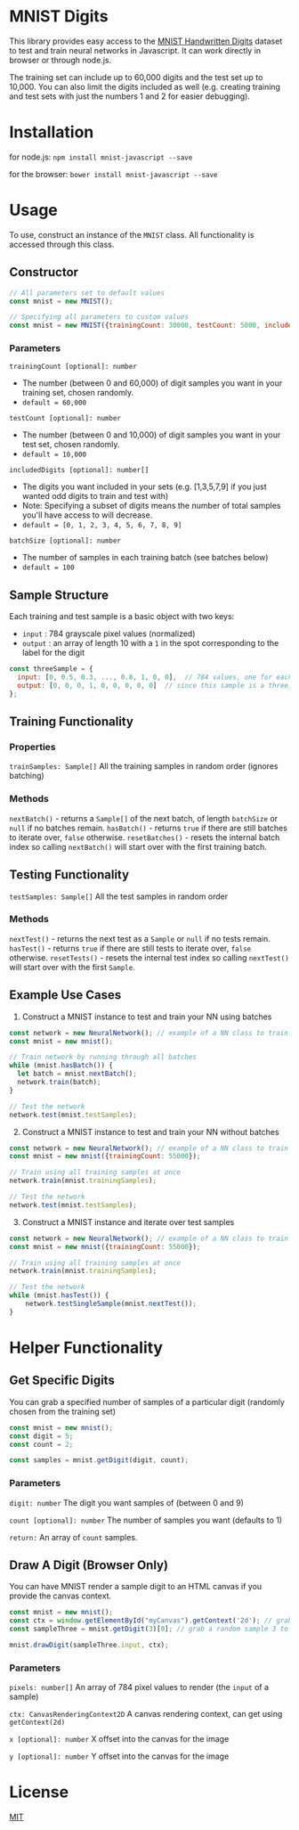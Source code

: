 
MNIST Digits
============

This library provides easy access to the [MNIST Handwritten Digits](http://yann.lecun.com/exdb/mnist/) dataset to test and train neural networks in Javascript. It can work directly in browser or through node.js.

The training set can include up to 60,000 digits and the test set up to 10,000. You can also limit the digits included as well (e.g. creating training and test sets with just the numbers 1 and 2 for easier debugging).

# Installation

for node.js: `npm install mnist-javascript --save`

for the browser: `bower install mnist-javascript --save`

# Usage

To use, construct an instance of the `MNIST` class. All functionality is accessed through this class.

## Constructor

```javascript
// All parameters set to default values
const mnist = new MNIST();

// Specifying all parameters to custom values
const mnist = new MNIST({trainingCount: 30000, testCount: 5000, includedDigits: [1, 3, 5], batchSize: 10});
```
### Parameters

`trainingCount [optional]: number` 

- The number (between 0 and 60,000) of digit samples you want in your training set, chosen randomly.
- `default = 60,000`

`testCount [optional]: number` 
- The number (between 0 and 10,000) of digit samples you want in your test set, chosen randomly. 
- `default = 10,000`

`includedDigits [optional]: number[]`
- The digits you want included in your sets (e.g. [1,3,5,7,9] if you just wanted odd digits to train and test with)
- Note: Specifying a subset of digits means the number of total samples you'll have access to will decrease.
- `default = [0, 1, 2, 3, 4, 5, 6, 7, 8, 9]`

`batchSize [optional]: number`
- The number of samples in each training batch (see batches below)
- `default = 100`

## Sample Structure
Each training and test sample is a basic object with two keys:
- `input` : 784 grayscale pixel values (normalized)
- `output` : an array of length 10 with a `1` in the spot corresponding to the label for the digit
```javascript
const threeSample = {
  input: [0, 0.5, 0.3, ..., 0.8, 1, 0, 0],  // 784 values, one for each pixel
  output: [0, 0, 0, 1, 0, 0, 0, 0, 0]  // since this sample is a three, it has a 1 at that index
};
```
## Training Functionality
### Properties
`trainSamples: Sample[]` All the training samples in random order (ignores batching)
  ### Methods
`nextBatch()` - returns a `Sample[]` of the next batch, of length `batchSize` or `null` if no batches remain.
`hasBatch()` - returns `true` if there are still batches to iterate over, `false` otherwise.
`resetBatches()` - resets the internal batch index so calling `nextBatch()` will start over with the first training batch.

## Testing Functionality
`testSamples: Sample[]` All the test samples in random order
 ### Methods
`nextTest()` - returns the next test as a `Sample` or `null` if no tests remain.
`hasTest()` - returns `true` if there are still tests to iterate over, `false` otherwise.
`resetTests()` - resets the internal test index so calling `nextTest()` will start over with the first `Sample`.

## Example Use Cases
1. Construct a MNIST instance to test and train your NN using batches

```javascript
const network = new NeuralNetwork(); // example of a NN class to train and test
const mnist = new mnist();

// Train network by running through all batches
while (mnist.hasBatch()) {
  let batch = mnist.nextBatch();
  network.train(batch);
}

// Test the network
network.test(mnist.testSamples);
```
2. Construct a MNIST instance to test and train your NN without batches
```javascript
const network = new NeuralNetwork(); // example of a NN class to train and test
const mnist = new mnist({trainingCount: 55000});

// Train using all training samples at once
network.train(mnist.trainingSamples);

// Test the network
network.test(mnist.testSamples);
```
3. Construct a MNIST instance and iterate over test samples
```javascript
const network = new NeuralNetwork(); // example of a NN class to train and test
const mnist = new mnist({trainingCount: 55000});

// Train using all training samples at once
network.train(mnist.trainingSamples);

// Test the network
while (mnist.hasTest()) {
	network.testSingleSample(mnist.nextTest());
}
```
# Helper Functionality
## Get Specific Digits
You can grab a specified number of samples of a particular digit (randomly chosen from the training set)
```javascript
const mnist = new mnist();
const digit = 5;
const count = 2;

const samples = mnist.getDigit(digit, count);
```
### Parameters
`digit: number` The digit you want samples of (between 0 and 9)

`count [optional]: number` The number of samples you want (defaults to 1)

`return:` An array of `count` samples.

## Draw A Digit (Browser Only)

You can have MNIST render a sample digit to an HTML canvas if you provide the canvas context.
```javascript
const mnist = new mnist();
const ctx = window.getElementById("myCanvas").getContext('2d'); // grab a canvas element
const sampleThree = mnist.getDigit(3)[0]; // grab a random sample 3 to render

mnist.drawDigit(sampleThree.input, ctx);
```
### Parameters
`pixels: number[]` An array of 784 pixel values to render (the `input` of a sample)

`ctx: CanvasRenderingContext2D` A canvas rendering context, can get using `getContext(2d)`

`x [optional]: number` X offset into the canvas for the image

`y [optional]: number` Y offset into the canvas for the image

# License

[MIT](https://choosealicense.com/licenses/mit/)